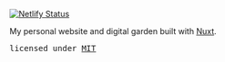 [![Netlify Status](https://api.netlify.com/api/v1/badges/f24f7eab-ecf9-45f4-b341-202e819bd5ca/deploy-status)](https://app.netlify.com/sites/prazdev/deploys)

My personal website and digital garden built with [Nuxt](https://nuxt.com).

<samp>licensed under <a href='./LICENSE'>MIT</a></samp>
